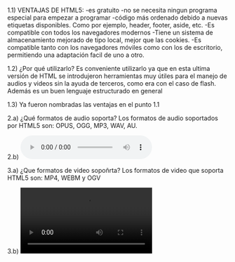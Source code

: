 1.1)
VENTAJAS DE HTML5:
-es gratuito
-no se necesita ningun programa especial para empezar a programar
-código más ordenado debido a nuevas etiquetas disponibles. Como por ejemplo, header, footer, aside, etc.
-Es compatible con todos los navegadores modernos
-Tiene un sistema de almacenamiento mejorado de tipo local, mejor que las cookies.
-Es compatible tanto con los navegadores móviles como con los de escritorio, permitiendo una adaptación facil de uno a otro.


1.2)
¿Por qué utilizarlo?
Es conveniente utilizarlo ya que en esta ultima versión de HTML se introdujeron herramientas muy útiles para el manejo de audios
y videos sin la ayuda de terceros, como era con el caso de flash. Además es un buen lenguaje estructurado en general

1.3)
Ya fueron nombradas las ventajas en el punto 1.1

2.a)
¿Qué formatos de audio soporta?
Los formatos de audio soportados por HTML5 son: OPUS, OGG, MP3, WAV, AU.

2.b)
    <audio src="https://html5tutorial.info/media/vincent.mp3" controls></audio>

3.a)
¿Que formatos de video sopoñrta?
Los formatos de video que soporta HTML5 son: MP4, WEBM y OGV 

3.b)
    <video src="https://www.w3schools.com/html/mov_bbb.mp4/ogg"></video>






